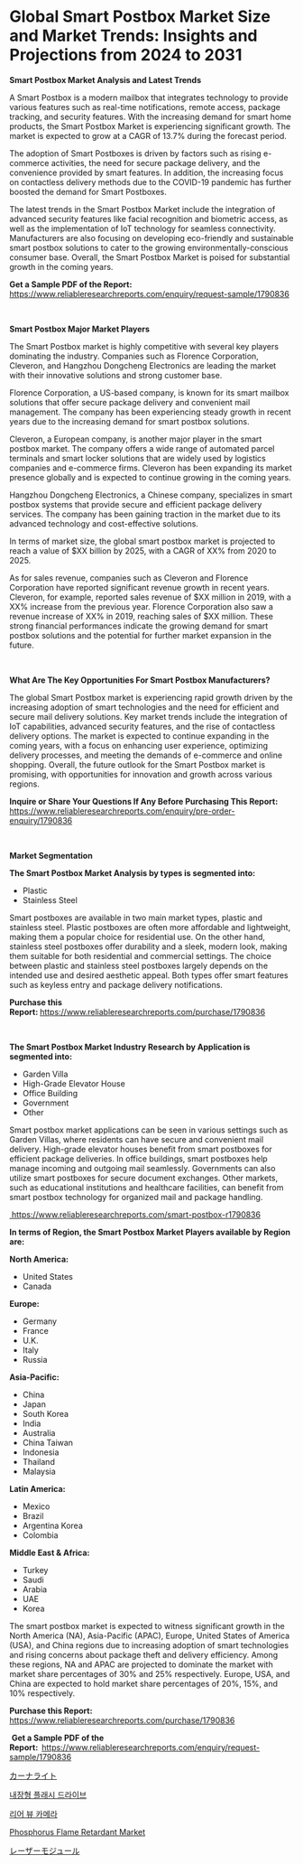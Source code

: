 <p><h1>Global Smart Postbox Market Size and Market Trends: Insights and Projections from 2024 to 2031</h1></p><p><strong>Smart Postbox Market Analysis and Latest Trends</strong></p>
<p><p>A Smart Postbox is a modern mailbox that integrates technology to provide various features such as real-time notifications, remote access, package tracking, and security features. With the increasing demand for smart home products, the Smart Postbox Market is experiencing significant growth. The market is expected to grow at a CAGR of 13.7% during the forecast period. </p><p>The adoption of Smart Postboxes is driven by factors such as rising e-commerce activities, the need for secure package delivery, and the convenience provided by smart features. In addition, the increasing focus on contactless delivery methods due to the COVID-19 pandemic has further boosted the demand for Smart Postboxes. </p><p>The latest trends in the Smart Postbox Market include the integration of advanced security features like facial recognition and biometric access, as well as the implementation of IoT technology for seamless connectivity. Manufacturers are also focusing on developing eco-friendly and sustainable smart postbox solutions to cater to the growing environmentally-conscious consumer base. Overall, the Smart Postbox Market is poised for substantial growth in the coming years.</p></p>
<p><strong>Get a Sample PDF of the Report:&nbsp;</strong> <a href="https://www.reliableresearchreports.com/enquiry/request-sample/1790836">https://www.reliableresearchreports.com/enquiry/request-sample/1790836</a></p>
<p>&nbsp;</p>
<p><strong>Smart Postbox Major Market Players</strong></p>
<p><p>The Smart Postbox market is highly competitive with several key players dominating the industry. Companies such as Florence Corporation, Cleveron, and Hangzhou Dongcheng Electronics are leading the market with their innovative solutions and strong customer base. </p><p>Florence Corporation, a US-based company, is known for its smart mailbox solutions that offer secure package delivery and convenient mail management. The company has been experiencing steady growth in recent years due to the increasing demand for smart postbox solutions. </p><p>Cleveron, a European company, is another major player in the smart postbox market. The company offers a wide range of automated parcel terminals and smart locker solutions that are widely used by logistics companies and e-commerce firms. Cleveron has been expanding its market presence globally and is expected to continue growing in the coming years. </p><p>Hangzhou Dongcheng Electronics, a Chinese company, specializes in smart postbox systems that provide secure and efficient package delivery services. The company has been gaining traction in the market due to its advanced technology and cost-effective solutions. </p><p>In terms of market size, the global smart postbox market is projected to reach a value of $XX billion by 2025, with a CAGR of XX% from 2020 to 2025. </p><p>As for sales revenue, companies such as Cleveron and Florence Corporation have reported significant revenue growth in recent years. Cleveron, for example, reported sales revenue of $XX million in 2019, with a XX% increase from the previous year. Florence Corporation also saw a revenue increase of XX% in 2019, reaching sales of $XX million. These strong financial performances indicate the growing demand for smart postbox solutions and the potential for further market expansion in the future.</p></p>
<p>&nbsp;</p>
<p><strong>What Are The Key Opportunities For Smart Postbox Manufacturers?</strong></p>
<p><p>The global Smart Postbox market is experiencing rapid growth driven by the increasing adoption of smart technologies and the need for efficient and secure mail delivery solutions. Key market trends include the integration of IoT capabilities, advanced security features, and the rise of contactless delivery options. The market is expected to continue expanding in the coming years, with a focus on enhancing user experience, optimizing delivery processes, and meeting the demands of e-commerce and online shopping. Overall, the future outlook for the Smart Postbox market is promising, with opportunities for innovation and growth across various regions.</p></p>
<p><strong>Inquire or Share Your Questions If Any Before Purchasing This Report:</strong> <a href="https://www.reliableresearchreports.com/enquiry/pre-order-enquiry/1790836">https://www.reliableresearchreports.com/enquiry/pre-order-enquiry/1790836</a></p>
<p>&nbsp;</p>
<p><strong>Market Segmentation</strong></p>
<p><strong>The Smart Postbox Market Analysis by types is segmented into:</strong></p>
<p><ul><li>Plastic</li><li>Stainless Steel</li></ul></p>
<p><p>Smart postboxes are available in two main market types, plastic and stainless steel. Plastic postboxes are often more affordable and lightweight, making them a popular choice for residential use. On the other hand, stainless steel postboxes offer durability and a sleek, modern look, making them suitable for both residential and commercial settings. The choice between plastic and stainless steel postboxes largely depends on the intended use and desired aesthetic appeal. Both types offer smart features such as keyless entry and package delivery notifications.</p></p>
<p><strong>Purchase this Report:&nbsp;</strong><a href="https://www.reliableresearchreports.com/purchase/1790836">https://www.reliableresearchreports.com/purchase/1790836</a></p>
<p>&nbsp;</p>
<p><strong>The Smart Postbox Market Industry Research by Application is segmented into:</strong></p>
<p><ul><li>Garden Villa</li><li>High-Grade Elevator House</li><li>Office Building</li><li>Government</li><li>Other</li></ul></p>
<p><p>Smart postbox market applications can be seen in various settings such as Garden Villas, where residents can have secure and convenient mail delivery. High-grade elevator houses benefit from smart postboxes for efficient package deliveries. In office buildings, smart postboxes help manage incoming and outgoing mail seamlessly. Governments can also utilize smart postboxes for secure document exchanges. Other markets, such as educational institutions and healthcare facilities, can benefit from smart postbox technology for organized mail and package handling.</p></p>
<p><a href="https://www.reliableresearchreports.com/smart-postbox-r1790836">&nbsp;https://www.reliableresearchreports.com/smart-postbox-r1790836</a></p>
<p><strong>In terms of Region, the Smart Postbox Market Players available by Region are:</strong></p>
<p>
    <p> <strong> North America: </strong>
        <ul>
            <li>United States</li>
            <li>Canada</li>
        </ul>
        </p> 
    <p> <strong> Europe: </strong>
        <ul>
            <li>Germany</li>
            <li>France</li>
            <li>U.K.</li>
            <li>Italy</li>
            <li>Russia</li>
        </ul>
        </p> 
    <p> <strong> Asia-Pacific: </strong>
        <ul>
            <li>China</li>
            <li>Japan</li>
            <li>South Korea</li>
            <li>India</li>
            <li>Australia</li>
            <li>China Taiwan</li>
            <li>Indonesia</li>
            <li>Thailand</li>
            <li>Malaysia</li>
        </ul>
        </p> 
    <p> <strong> Latin America: </strong>
        <ul>
            <li>Mexico</li>
            <li>Brazil</li>
            <li>Argentina Korea</li>
            <li>Colombia</li>
        </ul>
        </p> 
    <p> <strong> Middle East & Africa: </strong>
        <ul>
            <li>Turkey</li>
            <li>Saudi</li>
            <li>Arabia</li>
            <li>UAE</li>
            <li>Korea</li>
        </ul>
    </p>
    </p>
<p><p>The smart postbox market is expected to witness significant growth in the North America (NA), Asia-Pacific (APAC), Europe, United States of America (USA), and China regions due to increasing adoption of smart technologies and rising concerns about package theft and delivery efficiency. Among these regions, NA and APAC are projected to dominate the market with market share percentages of 30% and 25% respectively. Europe, USA, and China are expected to hold market share percentages of 20%, 15%, and 10% respectively.</p></p>
<p><strong>Purchase this Report: </strong><a href="https://www.reliableresearchreports.com/purchase/1790836">https://www.reliableresearchreports.com/purchase/1790836</a></p>
<p>&nbsp;<strong>Get a Sample PDF of the Report:&nbsp;&nbsp;</strong><a href="https://www.reliableresearchreports.com/enquiry/request-sample/1790836">https://www.reliableresearchreports.com/enquiry/request-sample/1790836</a></p>
<p><strong></strong></p>
<p><p><a href="https://github.com/jkjreqjscoxx7/Market-Research-Report-List-1/blob/main/980683032092.md">カーナライト</a></p><p><a href="https://github.com/nuekbpymrrz5/Market-Research-Report-List-1/blob/main/941449329340.md">내장형 플래시 드라이브</a></p><p><a href="https://github.com/BrettWeberrt8767765/Market-Research-Report-List-1/blob/main/655102429341.md">리어 뷰 카메라</a></p><p><a href="https://issuu.com/reportprime-2/docs/phosphorus-flame-retardant-market-size-2030.pptx">Phosphorus Flame Retardant Market</a></p><p><a href="https://github.com/hilmi-2a/Market-Research-Report-List-1/blob/main/991508232093.md">レーザーモジュール</a></p></p>
